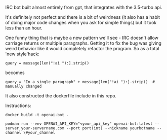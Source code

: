 IRC bot built almost entirely from gpt, that integrates with the 3.5-turbo api.

It's definitely not perfect and there is a bit of weirdness (it also has a habit of doing major code changes when you ask for simple things) but it took less than an hour.

One funny thing that is maybe a new pattern we'll see - IRC doesn't allow carriage returns or multiple paragraphs. Getting it to fix the bug was giving weird behavior like it would completely refactor the program. So as a total 'new style'hack:

    query = message[len("!ai "):].strip()

becomes

    query = "In a single paragraph" + message[len("!ai "):].strip()  # manually changed

It also constructed the dockerfile include in this repo.


Instructions:

    docker build -t openai-bot .

    podman run --env OPENAI_API_KEY="<your_api_key" openai-bot:latest --server your-servername.com --port port(int) --nickname yourbotname --channel \#your_channel
